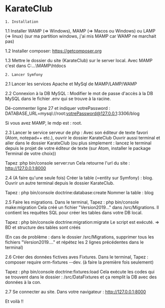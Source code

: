 # KarateClub

	1. Installation  
1.1 Installer WAMP (=> Windows), MAMP (=> Macos ou Windows) ou LAMP (=> linux)
(sur ma partition windows, j'ai mis MAMP car WAMP ne marchait pas)

1.2 Installer composer: https://getcomposer.org 

1.3 Mettre le dossier du site (KarateClub) sur le server local. 
Avec MAMP c'est dans C:...\MAMP\htdocs

	2. Lancer Symfony 
2.1 Lancer les services Apache et MySql de MAMP/LAMP/WAMP

2.2 Connexion à la DB MySQL : 
Modifier le mot de passe d'accès à la DB MySQL dans le fichier .env qui se trouve à la racine.

Dé-commenter ligne 27 et indiquer votrePassword : 
DATABASE_URL=mysql://root:votrePassword@127.0.0.1:3306/blog

Si vous avez MAMP, le mdp est : root. 

2.3  Lancer le service serveur de php :
Avec son éditeur de texte favori (Atom, notepad++ etc.), ouvrir le dossier KarateClub
Ouvrir aussi terminal et aller dans le dossier KarateClub (ou plus simplement : lancez le terminal depuis le projet de votre éditeur de texte (sur Atom, installer le package Terminal de votre choix))

Tapez :php bin/console server:run
Cela retourne l'url du site : http://127.0.0.1:8000

2.4 (A faire qu'une seule fois) Créer la table (=entity sur Symfony) : blog.
Ouvrir un autre terminal depuis le dossier KarateClub. 

Tapez : php bin/console doctrine:database:create
Nommer la table : blog  

2.5 Faire les migrations. 
Dans le terminal, 
Tapez : php bin/console make:migration
Cela créé un fichier "Version2019..." dans /src/Migrations. Il contient les requêtes SQL 
pour créer les tables dans votre DB local.

Tapez : php bin/console doctrine:migration:migrate
Le script est exécuté. => BD et structure des tables sont créés 

(En cas de problème : dans le dossier /src/Migrations, supprimer tous les fichiers "Version2019...." 
et répétez les 2 lignes précédentes dans le terminal)

2.6 Créer des données fictives aves Fixtures. 
Dans le terminal,
Tapez : composer require orm-fixtures --dev. (à faire la première fois seulement)

Tapez : php bin/console doctrine:fixtures:load
Cela exécute les codes qui se trouvent dans le dossier : /src/DataFixtures 
et ça remplit la DB avec des données à la con. 

2.7 Se connecter au site. 
Dans votre navigateur : http://127.0.0.1:8000

Et voilà !! 
